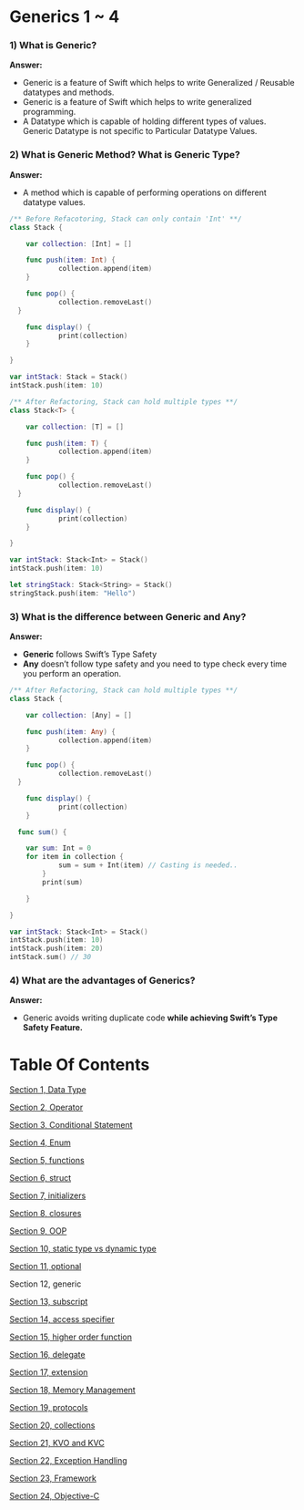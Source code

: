 # Generics 1 ~ 4

### 1) What is Generic?

**Answer:**

- Generic is a feature of Swift which helps to write Generalized / Reusable datatypes and methods.
- Generic is a feature of Swift which helps to write generalized programming.
- A Datatype which is capable of holding different types of values. Generic Datatype is not specific to Particular Datatype Values.

### 2) What is Generic Method? What is Generic Type?

**Answer:**

- A method which is capable of performing operations on different datatype values.

```swift
/** Before Refacotoring, Stack can only contain 'Int' **/
class Stack {

	var collection: [Int] = []

	func push(item: Int) {
			collection.append(item)
	}

	func pop() {
			collection.removeLast()
  }

	func display() {
			print(collection)
	}

}

var intStack: Stack = Stack()
intStack.push(item: 10)
```

```swift
/** After Refactoring, Stack can hold multiple types **/
class Stack<T> {

	var collection: [T] = []

	func push(item: T) {
			collection.append(item)
	}

	func pop() {
			collection.removeLast()
  }

	func display() {
			print(collection)
	}

}

var intStack: Stack<Int> = Stack()
intStack.push(item: 10)

let stringStack: Stack<String> = Stack()
stringStack.push(item: "Hello")
```

### 3) What is the difference between Generic and Any?

**Answer:**

- **Generic** follows Swift’s Type Safety
- **Any** doesn’t follow type safety and you need to type check every time you perform an operation.

```swift
/** After Refactoring, Stack can hold multiple types **/
class Stack {

	var collection: [Any] = []

	func push(item: Any) {
			collection.append(item)
	}

	func pop() {
			collection.removeLast()
  }

	func display() {
			print(collection)
	}

  func sum() {

    var sum: Int = 0
    for item in collection {
			sum = sum + Int(item) // Casting is needed..
		}
		print(sum)

	}

}

var intStack: Stack<Int> = Stack()
intStack.push(item: 10)
intStack.push(item: 20)
intStack.sum() // 30

```

### 4) What are the advantages of Generics?

**Answer:**

- Generic avoids writing duplicate code **while achieving Swift’s Type Safety Feature.**

# Table Of Contents

[Section 1, Data Type](/section1-datatypes/README.md)

[Section 2, Operator](/section2-operator/README.md)

[Section 3, Conditional Statement](/section3-conditional-statement/README.md)

[Section 4, Enum](/section4-enum/README.md)

[Section 5, functions](/section5-function/README.md)

[Section 6, struct](/section6-struct/README.md)

[Section 7, initializers](/section7-initializers/README.md)

[Section 8, closures](/section8-closures/README.md)

[Section 9, OOP](/section9-oop/README.md)

[Section 10, static type vs dynamic type](/section10-static_dynamic_type_difference/README.md)

[Section 11, optional](/section11-optional/README.md)

Section 12, generic

[Section 13, subscript](/section13-subscript/README.md)

[Section 14, access specifier](/section14-access-specifier/README.md)

[Section 15, higher order function](/section15-higher_order_fuctions/README.md)

[Section 16, delegate](/section16-delegate/README.md)

[Section 17, extension](/section17-extension/README.md)

[Section 18, Memory Management](/section18-memory_management/README.md)

[Section 19, protocols](/section19-protocols/README.md)

[Section 20, collections](/section20-collections/README.md)

[Section 21, KVO and KVC](/section21-kvo_kvc-question/README.md)

[Section 22, Exception Handling](/section22-exeception_handling-question/README.md)

[Section 23, Framework](/section23-framework-question/README.md)

[Section 24, Objective-C](/section24-objective_c-question/README.md)
